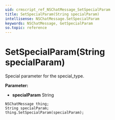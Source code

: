 ```yaml
---
uid: crmscript_ref_NSChatMessage_SetSpecialParam
title: SetSpecialParam(String specialParam)
intellisense: NSChatMessage.SetSpecialParam
keywords: NSChatMessage, GetSpecialParam
so.topic: reference
---
```


# SetSpecialParam(String specialParam)

Special parameter for the special_type.

**Parameter:** 
 - **specialParam** String

```crmscript
NSChatMessage thing;
String specialParam;
thing.SetSpecialParam(specialParam);
```

